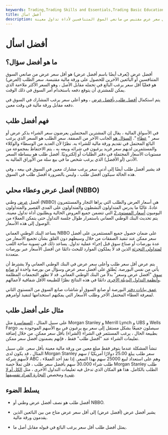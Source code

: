 ```yaml
---
keywords: Trading,Trading Skills and Essentials,Trading Basic Education,Trading Skills
title: أفضل اسأل
description: أفضل طلب هو أقل سعر عرض مقتبس من صانعي السوق المتنافسين لأداة تداول معينة.
---
```


# أفضل اسأل
## ما هو أفضل سؤال؟

أفضل عرض (يُعرف أيضًا باسم أفضل عرض) هو أقل سعر عرض من صانعي السوق المتنافسين أو البائعين الآخرين للحصول على ورقة مالية مقتبسة. سعر الطلب (العرض) هو فعليًا أقل سعر يرغب البائع في تحمله مقابل الأصل ، وهو السعر الأكثر ملاءمة الذي يمكن للمشتري أن يتوقع دفعه باستخدام أمر السوق في ذلك الوقت.

يتم استكمال [أفضل طلب بأفضل عرض](/bestbid) ، وهو أعلى سعر يرغب المشارك في السوق في دفعه مقابل ورقة مالية في وقت معين.

## فهم أفضل طلب

في الأسواق المالية ، يقال إن المشترين المحتملين يعرضون سعر الشراء بذكر عرض أو سعر " [عطاء](/bid) ". [السؤال هو](/ask) الجانب الآخر من الصفقة. سعر الطلب هو السعر الذي يرغب البائع المحتمل في تقديم ورقة مالية للشراء به. نظرًا لأن العديد من الوسطاء والوكلاء والمستثمرين لديهم سعر فريد يرغبون في شرائه وبيعه به ، يتم الاحتفاظ بمجموعة من مستويات الأسعار المحتملة في دفتر الطلبات أو إلكترونيًا. أفضل طلب هو ببساطة السعر الأدنى (أو الأفضل) الذي يرغب شخص ما في بيع سلة من الأوراق المالية به.

قد يشير أفضل طلب أيضًا إلى أدنى سعر يرغب مشارك معين في السوق في بيعه ، وفي هذه الحالة سيكون أفضل طلب ، وليس بالضرورة أفضل طلب في السوق.

## أفضل عرض وعطاء محلي (NBBO)

أفضل [عرض](/nbbo) وطني (NBBO) هي أسعار العرض والطلب التي يراها التجار والمستثمرون عادةً. غالبًا ما يدرس المتداولون النشطون والمتداولون على المدى القصير والمتداولون اليوميون [أسعار المستوى 2](/level2) التي تتضمن جميع العروض الحالية ويطلبون أداة تداول معينة. يتم تحديث البنك الوطني العماني باستمرار طوال جلسة التداول حتى يتمكن العملاء من الوصول إلى هذه الأسعار.

يساعد البنك الوطني العماني NBBO على ضمان حصول جميع المستثمرين على أفضل سعر ممكن عند تنفيذ الصفقات من خلال وسيطهم دون القلق بشأن تجميع الأسعار من عدة بورصات أو صناع سوق قبل إجراء عملية تداول. يساعد ذلك في تسوية ساحة اللعب [لمتداولي التجزئة](/retailinvestor) الذين قد لا يملكون الموارد للبحث دائمًا عن أفضل الأسعار عبر بورصات متعددة.

يتم عرض أقل سعر طلب وأعلى سعر عرض في البنك الوطني العماني ولا يشترط أن يأتي من نفس البورصة. يُطلق على أفضل سعر عرض وسؤال من بورصة واحدة أو [صانع سوق](/marketmaker) "أفضل عرض وسعر" بدلاً من البنك الوطني العماني. قد لا تظهر التجمعات المظلمة [وأنظمة التداول البديلة الأخرى](/alternative-trading-system) دائمًا في هذه النتائج نظرًا للطبيعة الأقل شفافية لأعمالهم.

[عمق بيانات دفتر](/depth-of-market) البورصة أو صانع السوق أو شاشات صانع السوق من المستوى الثاني لمعرفة العطاء المحتمل الآخر وطلب الأسعار التي يمكنهم استخدامها لتنفيذ أوامرهم.

>

## مثال على أفضل طلب

على سبيل المثال ، [السماسرة](/wire-house-broker) مثل Morgan Stanley و Merrill Lynch و UBS و Wells Fargo سيصلون جميعًا بشكل مستقل إلى سعر بيع يرغبون في بيع الأسهم الموجودة به. بطبيعة الحال ، يرغب المستثمر في الشراء (الشراء) بأقل سعر ممكن. من خلال إضافة تعليمات الشراء عند "أفضل طلب" فقط ، فإنهم يضمنون أفضل سعر ممكن.

تنشأ المشكلة عندما يتوفر فقط مبلغ معين من ورقة مالية معينة بأقل سعر. على سبيل المثال ، قد يكون لدى Morgan Stanley سعر طلب يبلغ 25.00 دولارًا أمريكيًا / سهم لأسهم شركة ABC ، وهم على استعداد لبيع 25000 سهم بهذا السعر. إذا نفذ أحد العملاء طلب شراء 30،000 سهم بأفضل سعر طلب ، فلن تملأ حصة Morgan Stanley طلب الطلب بالكامل. هذا هو المكان الذي تدخل فيه تعليمات التداول الأخرى ، مثل [الكل أو لا شيء](/aon) ومخصص [التجارة المراد تقسيمها](/ordersplitting).

## يسلط الضوء

- أفضل طلب هو نصف أفضل عرض وطني أو NBBO.

- يشير أفضل عرض (أفضل عرض) إلى أقل سعر عرض متاح من بين البائعين الذين يقدمون ورقة مالية.

- يمثل أفضل طلب أقل سعر يرغب البائع في قبوله مقابل أصل ما.

